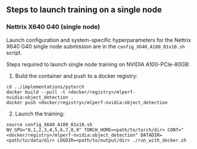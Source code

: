 ## Steps to launch training on a single node

### Nettrix X640 G40 (single node)

Launch configuration and system-specific hyperparameters for the Nettrix X640 G40 single node submission are in the `config_X640_A100_01x10.sh` script.

Steps required to launch single node training on NVIDIA A100-PCIe-80GB:

1. Build the container and push to a docker registry:

```
cd ../implementations/pytorch
docker build --pull -t <docker/registry>/mlperf-nvidia:object_detection .
docker push <docker/registry>/mlperf-nvidia:object_detection
```

2. Launch the training:

```
source config_X640_A100_01x10.sh
NV_GPU="0,1,2,3,4,5,6,7,8,9" TORCH_HOME=<path/to/torch/dir> CONT="<docker/registry>/mlperf-nvidia:object_detection" DATADIR=<path/to/data/dir> LOGDIR=<path/to/output/dir> ./run_with_docker.sh

```
